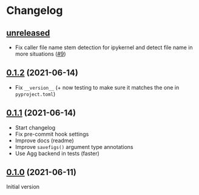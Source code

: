 # Changelog

## [unreleased]

* Fix caller file name stem detection for ipykernel and detect file name
  in more situations ([#9](https://github.com/zmoon/savefigs/pull/9))

## [0.1.2] (2021-06-14)

* Fix `__version__` (+ now testing to make sure it matches the one in `pyproject.toml`)

## [0.1.1] (2021-06-14)

* Start changelog
* Fix pre-commit hook settings
* Improve docs (readme)
* Improve `savefigs()` argument type annotations
* Use Agg backend in tests (faster)

## [0.1.0] (2021-06-11)

Initial version



[unreleased]: https://github.com/zmoon/savefigs/compare/v0.1.2...HEAD
[0.1.2]: https://github.com/zmoon/savefigs/releases/tag/v0.1.2
[0.1.1]: https://github.com/zmoon/savefigs/releases/tag/v0.1.1
[0.1.0]: https://github.com/zmoon/savefigs/releases/tag/v0.1.0
